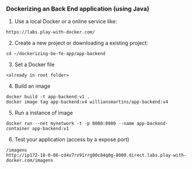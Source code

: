 ### Dockerizing an Back End application (using Java)

1. Use a local Docker or a online service like:
```
https://labs.play-with-docker.com/
```

2. Create a new project or downloading a existing project:
```
cd ~/dockerizing-be-fe-app/app-backend
```

3. Set a Docker file
```
<already in root folder>
```

4. Build an image
```
docker build -t app-backend:v1 .
docker image tag app-backend:v4 williansmartins/app-backend:v4
``` 

5. Run a instance of image
```
docker run --net mynetwork -t -p 8080:8080 --name app-backend-container app-backend:v1
```

6. Test your application (access by a expose port)
```
/imagens
http://ip172-18-0-86-cd4v7rv91rrg00c84q0g-8000.direct.labs.play-with-docker.com/imagens
```
